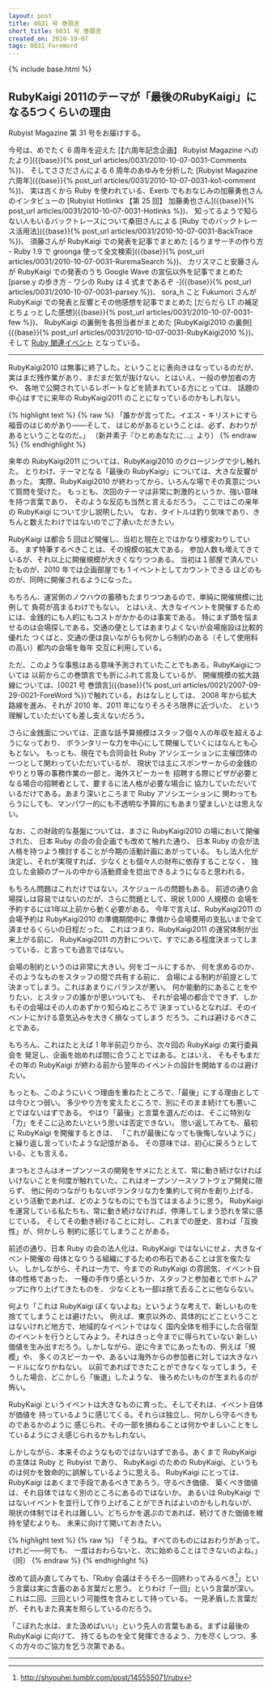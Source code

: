 ```yaml
---
layout: post
title: 0031 号 巻頭言
short_title: 0031 号 巻頭言
created_on: 2010-10-07
tags: 0031 ForeWord
---
```

{% include base.html %}


## RubyKaigi 2011のテーマが「最後のRubyKaigi」になる5つくらいの理由

Rubyist Magazine 第 31 号をお届けする。

今号は、めでたく 6 周年を迎えた
[【六周年記念企画】 Rubyist Magazine へのたより]({{base}}{% post_url articles/0031/2010-10-07-0031-Comments %})、
そしてささださんによる 6 周年のあゆみを分析した
[Rubyist Magazine 六周年]({{base}}{% post_url articles/0031/2010-10-07-0031-ko1-comment %})、
実は古くから Ruby を使われている、Exerb でもおなじみの加藤勇也さんのインタビューの
[Rubyist Hotlinks 【第 25 回】 加藤勇也さん]({{base}}{% post_url articles/0031/2010-10-07-0031-Hotlinks %})、
知ってるようで知らない人もいるバックトレースについて桑田さんによる
[Ruby でのバックトレース活用法]({{base}}{% post_url articles/0031/2010-10-07-0031-BackTrace %})、
須藤さんが RubyKaigi での発表を記事でまとめた
[るりまサーチの作り方 - Ruby 1.9 で groonga 使って全文検索]({{base}}{% post_url articles/0031/2010-10-07-0031-RuremaSearch %})、
カリスマこと安藤さんが RubyKaigi での発表のうち Google Wave の宣伝以外を記事でまとめた
[parse.y の歩き方 - ワシの Ruby は 4 式まであるぞ -]({{base}}{% post_url articles/0031/2010-10-07-0031-parsey %})、
sora_h こと Fukumori さんが RubyKaigi での発表と反響とその他感想を記事でまとめた
[だらだら LT の補足とちょっとした感想]({{base}}{% post_url articles/0031/2010-10-07-0031-few %})、
RubyKaigi の裏側を各担当者がまとめた
[RubyKaigi2010 の裏側]({{base}}{% post_url articles/0031/2010-10-07-0031-RubyKaigi2010 %})、
そして
[Ruby 関連イベント](http://jp.rubyist.net/?RubyEventCheck)
となっている。

----
RubyKaigi2010 は無事に終了した。ということに表向きはなっているのだが、
実はまだ残作業があり、まだまだ気が抜けない。とはいえ、一般の参加者の方や、
各地で公開されているレポートなどを読まれている方にとっては、
話題の中心はすでに来年の RubyKaigi2011 のことになっているのかもしれない。

{% highlight text %}
{% raw %}
 「誰かが言ってた。イエス・キリストにすら福音のはじめがあり――そして、
 はじめがあるということは、必ず、おわりがあるということなのだ。」
   （新井素子『ひとめあなたに…』より）
{% endraw %}
{% endhighlight %}


来年の RubyKaigi2011 については、RubyKaigi2010 のクロージングで少し触れた。
とりわけ、テーマとなる「最後の RubyKaigi」については、大きな反響があった。
実際、RubyKaigi2010 が終わってから、いろんな場でその真意について質問を受けた。
もっとも、次回のテーマは非常に刺激的というか、強い意味を持つ言葉であり、
そのような反応も当然と言えるだろう。
ここではこの来年の RubyKaigi について少し説明したい。
なお、タイトルは釣り気味であり、きちんと数えたわけではないのでご了承いただきたい。

RubyKaigi は都合 5 回ほど開催し、当初と現在とではかなり様変わりしている。
まず特筆するべきことは、その規模の拡大である。
参加人数も増えてきているが、それ以上に開催規模が大きくなりつつある。
当初は１部屋で済んでいたものが、2010 年では企画部屋でも 1 イベントとしてカウントできる
ほどのものが、同時に開催されるようになった。

もちろん、運営側のノウハウの蓄積もたまりつつあるので、単純に開催規模に比例して
負荷が高まるわけでもない。
とはいえ、大きなイベントを開催するためには、金銭的にも人的にもコストがかかるのは事実である。
特にまず頭を悩ませるのは会場探しである。交通の便としてはあまりよくないが会場施設は比較的優れた
つくばと、交通の便は良いながらも何かしら制約のある（そして使用料の高い）都内の会場を毎年
交互に利用している。

ただ、このような事態はある意味予測されていたことでもある。RubyKaigiについては
以前からこの巻頭言でも折にふれて言及しているが、
開催規模の拡大路線については、[0021 号 巻頭言]({{base}}{% post_url articles/0021/2007-09-29-0021-ForeWord %})で触れている。おはなしとしては、
2008 年から拡大路線を進み、それが 2010 年、2011 年になりそろそろ限界に近づいた、
という理解していただいても差し支えないだろう。

さらに金銭面については、正直な話予算規模はスタッフ個々人の年収を超えるようになっており、
ボランタリーな力を中心にして開催していくにはなんとも心もとない。
もっとも、現在でも合同会社 Ruby アソシエーションに主催団体の一つとして関わっていただいているが、
現状では主にスポンサーからの金銭のやりとり等の事務作業の一部と、海外スピーカーを
招聘する際にビザが必要となる場合の招聘者として、要するに法人格が必要な場合に
協力していただいているだけである。あまり深いところまで Ruby アソシエーションに
関わってもらうにしても、マンパワー的にも不透明な予算的にもあまり望ましいとは思えない。

なお、この財政的な基盤については、まさに RubyKaigi2010 の場において開催された、
日本 Ruby の会の会企画でも改めて触れた通り、
日本 Ruby の会が法人格を持つよう検討することが今期の活動計画にあがっている。
もし法人化が決定し、それが実現すれば、少なくとも個々人の財布に依存することなく、
独立した金額のプールの中から活動資金を捻出できるようになると思われる。

もちろん問題はこれだけではない。スケジュールの問題もある。
前述の通り会場探しは容易ではないのだが、さらに問題として、現状 1,000 人規模の
会場を予約するには1年以上前から動く必要がある。
今年で言えば、RubyKaigi2011 の会場予約は RubyKaigi2010 の準備期間中に
準備から会場費用の支払いまで全て済ませるくらいの日程だった。
これはつまり、RubyKaigi2011 の運営体制が出来上がる前に、
RubyKaigi2011 の方針について、すでにある程度決まってしまっている、と言っても過言ではない。

会場の制約というのは非常に大きい。何をゴールにするか、
何を求めるのか、そのようなものをスタッフの間で共有する前に、
会場による制約が前提として決まってしまう。これはあまりにバランスが悪い。
何か能動的にあることをやりたい、とスタッフの誰かが思いついても、
それが会場の都合でできず、しかもその会場はその人のあずかり知らぬところで
決まっているとなれば、そのイベントにかける意気込みを大きく損なってしまう
だろう。これは避けるべきことである。

もちろん、これはたとえば 1 年半前辺りから、次々回の RubyKaigi の実行委員会を
発足し、企画を始めれば間に合うことではある。とはいえ、
そもそもまだその年の RubyKaigi が終わる前から翌年のイベントの設計を開始するのは避けたい。

もっとも、このようにいくつ理由を重ねたところで、「最後」にする理由としては今ひとつ弱い。
多少やり方を変えたところで、別にそのまま続けても悪いことではないはずである。
やはり「最後」と言葉を選んだのは、そこに特別な「力」をそこに込めたいという思いは否定できない。
思い返してみても、最初に RubyKaigi を開催するときは、
「これが最後になっても後悔しないように」と繰り返し言っていたような記憶がある。
その意味では、初心に戻ろうとしている、とも言える。

まつもとさんはオープンソースの開発をサメにたとえて、常に動き続けなければ
いけないことを何度が触れていた。これはオープンソースソフトウェア開発に限らず、
他に何のつながりもないボランタリな力を集約して何かを創り上げる、
という活動であれば、どのようなものにでも当てはまるように思う。
RubyKaigi を運営している私たちも、常に動き続けなければ、停滞してしまう恐れを常に感じている。
そしてその動き続けることに対し、これまでの歴史、言わば「互換性」が、何かしら
制約に感じてしまうことがある。

前述の通り、日本 Ruby の会の法人化は、RubyKaigi ではないにせよ、大きなイベント開催の
母体となりうる組織にするための布石であることは言を俟たない。
しかしながら、それは一方で、今までの RubyKaigi の雰囲気、イベント自体の性格であった、
一種の手作り感というか、スタッフと参加者とでボトムアップに作り上げてきたものを、
少なくとも一部は捨て去ることに他ならない。

何より「これは RubyKaigi ぽくないよね」というような考えで、新しいものを捨ててしまうことは避けたい。
例えば、東京以外の、具体的にどこということはないけれど地方で、地域的なイベントではなく
国内全体を相手にした合宿型のイベントを行うとしてみよう。それはきっと今までに得られていない
新しい価値を生み出すだろう。しかしながら、逆に今までにあったもの、例えば「規模」や、
多くのスピーカーや、あるいは海外からの参加者に対しては大きなハードルになりかねない。
以前であればできたことができなくなってしまう。そうした場合、どこかしら「後退」したような、
後ろめたいものが生まれるのが怖い。

RubyKaigi というイベントは大きなものに育った。そしてそれは、イベント自体が価値を
持っているように感じてくる。それらは独立し、何かしら守るべきものであるかのように
感じられ、その一部を損ねることは何かやましいことをしているようにさえ感じられるかもしれない。

しかしながら、本来そのようなものではないはずである。あくまで RubyKaigi の主体は Ruby と Rubyist であり、
RubyKaigi のための RubyKaigi、というものは何かを致命的に誤解しているように思える。
RubyKaigi にとっては、RubyKaigi はあくまで手段であるべきであろう。守るべき価値、
築くべき価値は、それ自体ではなく別のところにあるのではないか。
あるいは RubyKaigi ではないイベントを並行して作り上げることができればよいのかもしれないが、
現状の体制ではそれは難しい。どちらかを選ぶのであれば、続けてきた価値を維持を望むよりも、
未来に向けて開いておきたい。

{% highlight text %}
{% raw %}
 「そうね。すべてのものにはおわりがあって。けれど――何でも、
 一度はおわらないと、次に始めることはできないのよね。」（同）
{% endraw %}
{% endhighlight %}


改めて読み直してみても、「Ruby 会議はそろそろ一回終わってみるべき[^1]」という言葉は実に含蓄のある言葉だと思う。
とりわけ「一回」という言葉が深い。これは二回、三回という可能性を含みとして持っている。
一見矛盾した言葉だが、それもまた真実を照らしているのだろう。

「こぼれた水は、また汲めばいい」という先人の言葉もある。まずは最後の RubyKaigi に向けて、
持てるものを全て発揮できるよう、力を尽くしつつ、多くの方々のご協力を乞う次第である。

----

[^1]: http://shyouhei.tumblr.com/post/145555071/ruby
